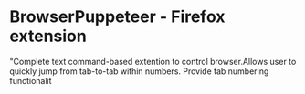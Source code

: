 # BrowserPuppeteer - Firefox extension
"Complete text command-based extention to control browser.Allows user to quickly jump from tab-to-tab within numbers. Provide tab numbering functionalit
